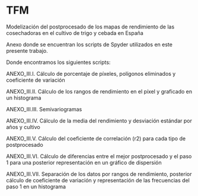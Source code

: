 # TFM
Modelización del postprocesado de los mapas de rendimiento de las cosechadoras en el cultivo de trigo y cebada en España

Anexo donde se encuentran los scripts de Spyder utilizados en este presente trabajo.

Donde encontramos los siguientes scripts:

ANEXO_III.I.  Cálculo de porcentaje de píxeles, polígonos eliminados y coeficiente de variación

ANEXO_III.II.  Cálculo de los rangos de rendimiento en el píxel y graficado en un histograma

ANEXO_III.III.  Semivariogramas

ANEXO_III.IV.  Cálculo de la media del rendimiento y desviación estándar por años y cultivo

ANEXO_III.V.  Cálculo del coeficiente de correlación (r2) para cada tipo de postprocesado

ANEXO_III.VI.  Cálculo de diferencias entre el mejor postprocesado y el paso 1 para una posterior representación en un gráfico de dispersión

ANEXO_III.VII.  Separación de los datos por rangos de rendimiento, posterior cálculo de coeficiente de variación y representación de las frecuencias del paso 1 en un histograma


